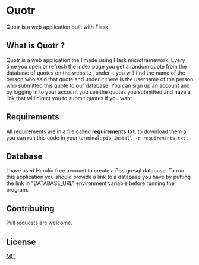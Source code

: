 # Quotr
Quotr is a web application built with Flask.

## What is Quotr ?
Quotr is a web application the I made using Flask microframework. Every time you open or refresh the index page you get a random quote from the database of quotes on the website , under it you will find the name of the person who said that quote and under it there is the username of the person who submitted this quote to our database. You can sign up an account and by logging in to your account you see the quotes you submitted and have a link that will direct you to submit quotes if you want .

## Requirements
All requirements are in a file called **requirements.txt**, to download them all you can run this code in your terminal :
``` pip install -r requirements.txt ``` .

## Database
I have used Heroku free account to create a Postgresql database. To run this application you should provide a link to a database you have by putting the link in "DATABASE_URL" environment variable before running the program.

## Contributing
Pull requests are welcome.

## License
[MIT](https://choosealicense.com/licenses/mit/)
